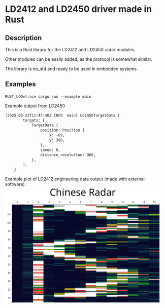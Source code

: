 # LD2412 and LD2450 driver made in Rust

## Description
This is a Rust library for the LD2412 and LD2450 radar modules.

Other modules can be easily added, as the protocol is somewhat similar.

The library is no_std and ready to be used in embedded systems.

## Examples

`RUST_LOG=trace cargo run --example main`

Example output from LD2450

```
[2025-03-23T11:47:48Z INFO  main] Ld2450TargetData {
        targets: [
            TargetData {
                position: Position {
                    x: -69,
                    y: 380,
                },
                speed: 8,
                distance_resolution: 360,
            },
        ],
    }
```

Example plot of LD2412 engineering data output (made with external software):
![picture](out.png)
